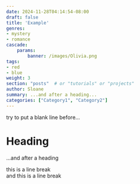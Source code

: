 ```yaml
---
date: 2024-11-28T04:14:54-08:00
draft: false
title: 'Example'
genres:
- mystery
- romance
cascade:  
    params:
        banner: /images/Olivia.png
tags:
- red
- blue
weight: 3
section: "posts"  # or "tutorials" or "projects"
author: Sloane
summary: ...and after a heading...
categories: ["Category1", "Category2"]
---
```



try to put a blank line
before...

# Heading

...and after a heading

this is a line break  
and this is a line break  